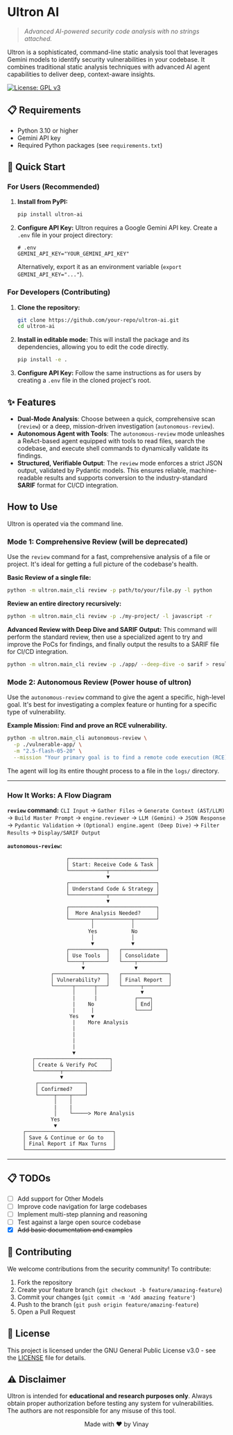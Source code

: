 # Ultron AI

> *Advanced AI-powered security code analysis with no strings attached.*

Ultron is a sophisticated, command-line static analysis tool that leverages Gemini models to identify security vulnerabilities in your codebase. It combines traditional static analysis techniques with advanced AI agent capabilities to deliver deep, context-aware insights.

[![License: GPL v3](https://img.shields.io/badge/License-GPLv3-blue.svg)](https://www.gnu.org/licenses/gpl-3.0)


## 📋 Requirements

- Python 3.10 or higher
- Gemini API key
- Required Python packages (see `requirements.txt`)

## 🚀 Quick Start

### For Users (Recommended)

1.  **Install from PyPI:**
    ```bash
    pip install ultron-ai
    ```

2.  **Configure API Key:**
    Ultron requires a Google Gemini API key. Create a `.env` file in your project directory:
    ```
    # .env
    GEMINI_API_KEY="YOUR_GEMINI_API_KEY"
    ```
    Alternatively, export it as an environment variable (`export GEMINI_API_KEY="..."`).

### For Developers (Contributing)

1.  **Clone the repository:**
    ```bash
    git clone https://github.com/your-repo/ultron-ai.git
    cd ultron-ai
    ```

2.  **Install in editable mode:**
    This will install the package and its dependencies, allowing you to edit the code directly.
    ```bash
    pip install -e .
    ```

3.  **Configure API Key:**
    Follow the same instructions as for users by creating a `.env` file in the cloned project's root.

## ✨ Features

*   **Dual-Mode Analysis**: Choose between a quick, comprehensive scan (`review`) or a deep, mission-driven investigation (`autonomous-review`).
*   **Autonomous Agent with Tools**: The `autonomous-review` mode unleashes a ReAct-based agent equipped with tools to read files, search the codebase, and execute shell commands to dynamically validate its findings.
*   **Structured, Verifiable Output**: The `review` mode enforces a strict JSON output, validated by Pydantic models. This ensures reliable, machine-readable results and supports conversion to the industry-standard **SARIF** format for CI/CD integration.

## How to Use

Ultron is operated via the command line.

### Mode 1: Comprehensive Review (will be deprecated)

Use the `review` command for a fast, comprehensive analysis of a file or project. It's ideal for getting a full picture of the codebase's health.

**Basic Review of a single file:**
```bash
python -m ultron.main_cli review -p path/to/your/file.py -l python
```

**Review an entire directory recursively:**
```bash
python -m ultron.main_cli review -p ./my-project/ -l javascript -r
```

**Advanced Review with Deep Dive and SARIF Output:**
This command will perform the standard review, then use a specialized agent to try and improve the PoCs for findings, and finally output the results to a SARIF file for CI/CD integration.

```bash
python -m ultron.main_cli review -p ./app/ --deep-dive -o sarif > results.sarif
```

### Mode 2: Autonomous Review (Power house of ultron)

Use the `autonomous-review` command to give the agent a specific, high-level goal. It's best for investigating a complex feature or hunting for a specific type of vulnerability.

**Example Mission: Find and prove an RCE vulnerability.**
```bash
python -m ultron.main_cli autonomous-review \
  -p ./vulnerable-app/ \
  -m "2.5-flash-05-20" \
  --mission "Your primary goal is to find a remote code execution (RCE) vulnerability. You must trace all user-controlled input to dangerous sinks like 'eval', 'exec', or 'subprocess.run'. You final report must include a working Proof of Concept."
```
The agent will log its entire thought process to a file in the `logs/` directory.

---

### How It Works: A Flow Diagram

**`review` command:**
`CLI Input` -> `Gather Files` -> `Generate Context (AST/LLM)` -> `Build Master Prompt` -> `engine.reviewer` -> `LLM (Gemini)` -> `JSON Response` -> `Pydantic Validation` -> `(Optional) engine.agent (Deep Dive)` -> `Filter Results` -> `Display/SARIF Output`

**`autonomous-review`:**

```
                   ┌────────────────────────────┐
                   │ Start: Receive Code & Task │
                   └────────────┬───────────────┘
                                ▼
                   ┌────────────────────────────┐
                   │ Understand Code & Strategy │
                   └────────────┬───────────────┘
                                ▼
                   ┌────────────────────────────┐
                   │  More Analysis Needed?     │
                   └───────┬────────────┬───────┘
                           │            │
                          Yes           No
                           │            │
                           ▼            ▼
                   ┌────────────┐   ┌──────────────┐
                   │ Use Tools  │   │ Consolidate  │
                   └────┬───────┘   └────┬─────────┘
                        ▼                ▼
              ┌─────────────────┐   ┌───────────────┐
              │ Vulnerability?  │   │ Final Report  │
              └──────┬──────┬───┘   └──────┬────────┘
                     │      │              ▼
                     |      |            ┌────┐
                     |    No             │ End│
                     |     |             └────┘
                    Yes    ▼             
                     |    More Analysis 
                     |
                     |
                     |
                     |
                     ▼
        ┌────────────────────────┐
        │ Create & Verify PoC    │
        └────────┬───────────────┘
                 ▼
         ┌───────────────┐
         │ Confirmed?    │
         └─────┬────┬────┘
               │    │
               |    |
               │    └─────> More Analysis
              Yes
               ▼
     ┌────────────────────────────┐
     │ Save & Continue or Go to   │
     │ Final Report if Max Turns  │
     └────────────────────────────┘
```
---
## 📋 TODOs

- [ ] Add support for Other Models
- [ ] Improve code navigation for large codebases
- [ ] Implement multi-step planning and reasoning
- [ ] Test against a large open source codebase
- [x] ~~Add basic documentation and examples~~ 

## 🤝 Contributing

We welcome contributions from the security community! To contribute:

1. Fork the repository
2. Create your feature branch (`git checkout -b feature/amazing-feature`)
3. Commit your changes (`git commit -m 'Add amazing feature'`)
4. Push to the branch (`git push origin feature/amazing-feature`)
5. Open a Pull Request


## 📜 License

This project is licensed under the GNU General Public License v3.0 - see the [LICENSE](LICENSE) file for details.

## ⚠️ Disclaimer

Ultron is intended for **educational and research purposes only**. Always obtain proper authorization before testing any system for vulnerabilities. The authors are not responsible for any misuse of this tool.

<p align="center">Made with ❤️ by Vinay</p>